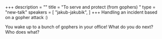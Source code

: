 +++
description = ""
title = "To serve and protect (from gophers) "
type = "new-talk"
speakers = [
        "jakub-jakubik",
]
+++
Handling an incident based on a gopher attack :)

You wake up to a bunch of gophers in your office! What do you do next? Who does what?